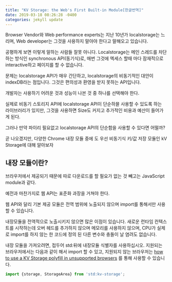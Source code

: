 ```yaml
---
title: "KV Storage: the Web's First Built-in Module[한글번역]"
date: 2019-03-18 08:26:28 -0400
categories: jekyll update
---
```


Browser Vendor와 Web performance experts는 지난 10년가 localstorage는 느리며, Web developer는 그것을 사용하지 말아야 한다고 말해오고 있습니다.

공평하게 보면 이렇게 말하는 사람들 잘못 아니다. Localstorage는 메인 스레드를 차단하는 방식인 synchronous API(동기식)로, 
매번 그것에 엑세스 할때 마다 잠재적으로 interactive하고 페이지를 할 수 없습니다.

문제는 localstorage API가 매우 간단하고, localstorage의 비동기적인 대안이 indexDB라는 점입니다. 그것은 편의성과 환영을 받지 못하는 API입니다.

개발자는 사용하기 어려운 것과 성능이 나븐 것 중 하나를 선택해야 한다. 

실제로 비동기 스토리지 API에 localstorage API이 단순하믈 사용할 수 있도록 하는 라이브러리가 있지만, 그것을 사용하면 Size도 커지고 추가적인 비용과 예산이 들어가게 된다. 

그러나 만약 파이리 필요없고 localstorage API의 단순함을 사용할 수 있다면 어떨까?

곧 나오겠지만, 다양한 Chrome 내장 모듈 중에 도 우선 비동기식 키/값 저장 모듈인 kV Storage에 대해 알아보자

## 내장 모듈이란?

브라우저에서 제공되기 때문에 따로 다운로드를 할 필요가 없는 것 빼고는 JavaScript module과 같다.

예전과 마찬가지로 웹 API는 표준화 과장을 거쳐야 한다. 

웹 API와 달리 기본 제공 모듈은 전역 범위에 노출되지 않으며 import를 통해서만 사용할 수 있습니다.

내장모듈을 전역적으로 노출시키지 않으면 많은 이점이 있습니다. 새로운 런타임 컨텍스트를 시작하는데 오버 헤드를 추가하지 않으며 메모리를 사용하지 않으며, CPU가 실제로 import를 하지 않는 한 코드에 정의 된 다른 변수와 충돌이 날 염려도 없습니다.

내장 모듈을 가져오려면, 접두어 std:뒤에 내장모듈 식별자를 사용하십시오. 지원되는 브라우저에서는 다음과 같이 해서 import 할 수 있고,
지원되지 않는 브라우저는 [how to use a KV Storage polyfill in unsupported browsers]('https://developers.google.com/web/updates/2019/03/kv-storage#what_if_a_browser_doesnt_support_a_built-in_module') 를 통해 사용할 수 있습니다.

``` javascript
import {storage, StorageArea} from 'std:kv-storage';
```
